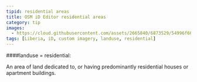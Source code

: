 ```yaml
---
tipid: residential areas
title: OSM iD Editor residential areas
category: tip
images:
  - https://cloud.githubusercontent.com/assets/2665840/6873529/54996f60-d487-11e4-84ea-65876040d852.gif
tags: [Liberia, iD, custom imagery, landuse, residential]
---
```


####landuse = residential:

An area of land dedicated to, or having predominantly residential houses or apartment buildings.
